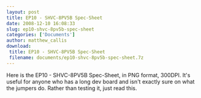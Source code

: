 ```yaml
---
layout: post
title: EP10 - SHVC-8PV5B Spec-Sheet
date: 2008-12-10 16:08:33
slug: ep10-shvc-8pv5b-spec-sheet
categories: ['Documents']
author: matthew_callis
download:
 title: EP10 - SHVC-8PV5B Spec-Sheet
 filename: documents/ep10-shvc-8pv5b-spec-sheet.7z
---
```


Here is the EP10 - SHVC-8PV5B Spec-Sheet, in PNG format, 300DPI. It's useful for anyone who has a long dev board and isn't exactly sure on what the jumpers do. Rather than testing it, just read this.
